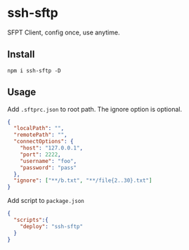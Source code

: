 # ssh-sftp

SFPT Client, config once, use anytime.

## Install

`npm i ssh-sftp -D`

## Usage

Add `.sftprc.json` to root path. The ignore option is optional.

```json
{
  "localPath": "",
  "remotePath": "",
  "connectOptions": {
    "host": "127.0.0.1",
    "port": 2222,
    "username": "foo",
    "password": "pass"
  },
  "ignore": ["**/b.txt", "**/file{2..30}.txt"]
}
```

Add script to `package.json`

```json
{
  "scripts":{
    "deploy": "ssh-sftp"
  }
}
```
